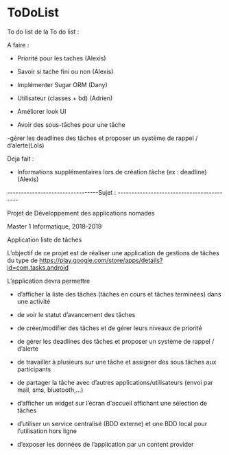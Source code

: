 # ToDoList

To do list de la To do list :


A faire :

- Priorité pour les taches (Alexis)

- Savoir si tache fini ou non (Alexis)

- Implémenter Sugar ORM (Dany)

- Utilisateur (classes + bd) (Adrien)

- Améliorer look UI

- Avoir des sous-tâches pour une tâche

-gérer les deadlines des tâches et proposer un système de rappel / d’alerte(Loïs)


Deja fait :

- Informations supplémentaires lors de création tâche (ex : deadline) (Alexis) 



---------------------------------Sujet : ------------------------------------------

Projet de Développement des applications nomades

Master 1 Informatique, 2018-2019

Application liste de tâches

L’objectif de ce projet est de réaliser une application de gestions de tâches du type de https://play.google.com/store/apps/details?id=com.tasks.android


L’application devra permettre

- d’afficher la liste des tâches (tâches en cours et tâches terminées) dans une activité

- de voir le statut d’avancement des tâches

- de créer/modifier des tâches et de gérer leurs niveaux de priorité

- de gérer les deadlines des tâches et proposer un système de rappel / d’alerte

- de travailler à plusieurs sur une tâche et assigner des sous tâches aux participants

- de partager la tâche avec d’autres applications/utilisateurs (envoi par mail, sms, bluetooth,...)

- d’afficher un widget sur l’écran d'accueil affichant une sélection de tâches

- d’utiliser un service centralisé (BDD externe) et une BDD local pour l’utilisation hors ligne

- d’exposer les données de l’application par un content provider



